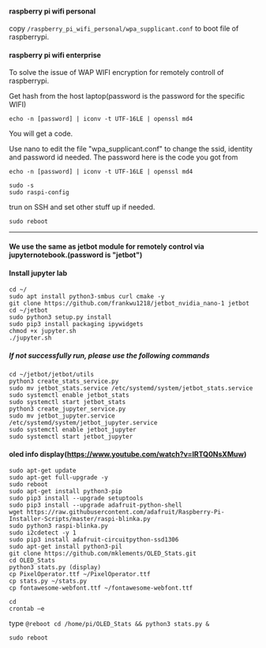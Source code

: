 #### raspberry pi wifi personal 

copy ```/raspberry_pi_wifi_personal/wpa_supplicant.conf``` to boot file of raspberrypi.



#### raspberry pi wifi enterprise

To solve the issue of WAP WIFI encryption for remotely controll of raspberrypi.  

Get hash from the host laptop(password is the password for the specific WIFI)
```
echo -n [password] | iconv -t UTF-16LE | openssl md4
```
You will get a code. 

Use nano to edit the file "wpa_supplicant.conf" to change the ssid, identity and password id needed. The password here is the code you got from 
```
echo -n [password] | iconv -t UTF-16LE | openssl md4
```

```
sudo -s
sudo raspi-config
```
trun on SSH and set other stuff up if needed.
```
sudo reboot
```


--------------------
#### We use the same as jetbot module for remotely control via jupyternotebook.(password is "jetbot")
#### Install jupyter lab
```
cd ~/
sudo apt install python3-smbus curl cmake -y
git clone https://github.com/frankwu1218/jetbot_nvidia_nano-1 jetbot
cd ~/jetbot
sudo python3 setup.py install
sudo pip3 install packaging ipywidgets
chmod +x jupyter.sh
./jupyter.sh 
```

##### If not successfully run, please use the following commands
```
cd ~/jetbot/jetbot/utils
python3 create_stats_service.py
sudo mv jetbot_stats.service /etc/systemd/system/jetbot_stats.service
sudo systemctl enable jetbot_stats
sudo systemctl start jetbot_stats
python3 create_jupyter_service.py
sudo mv jetbot_jupyter.service /etc/systemd/system/jetbot_jupyter.service
sudo systemctl enable jetbot_jupyter
sudo systemctl start jetbot_jupyter
```

#### oled info display(https://www.youtube.com/watch?v=lRTQ0NsXMuw)
```
sudo apt-get update
sudo apt-get full-upgrade -y
sudo reboot
sudo apt-get install python3-pip
sudo pip3 install --upgrade setuptools
sudo pip3 install --upgrade adafruit-python-shell
wget https://raw.githubusercontent.com/adafruit/Raspberry-Pi-Installer-Scripts/master/raspi-blinka.py
sudo python3 raspi-blinka.py
sudo i2cdetect -y 1
sudo pip3 install adafruit-circuitpython-ssd1306
sudo apt-get install python3-pil
git clone https://github.com/mklements/OLED_Stats.git
cd OLED_Stats
python3 stats.py (display)
cp PixelOperator.ttf ~/PixelOperator.ttf
cp stats.py ~/stats.py
cp fontawesome-webfont.ttf ~/fontawesome-webfont.ttf
```
```
cd
crontab –e
```
type ```@reboot cd /home/pi/OLED_Stats && python3 stats.py &```

```sudo reboot```





